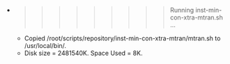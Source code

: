 * >>>>>>>>> Running inst-min-con-xtra-mtran.sh ...
  * Copied /root/scripts/repository/inst-min-con-xtra-mtran/mtran.sh to /usr/local/bin/.
  * Disk size = 2481540K. Space Used = 8K.
